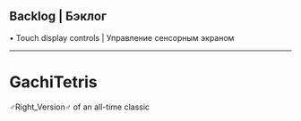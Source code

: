 ## Backlog | Бэклог

• Touch display controls | Управление сенсорным экраном

---

# GachiTetris
♂️Right_Version♂️ of an all-time classic
